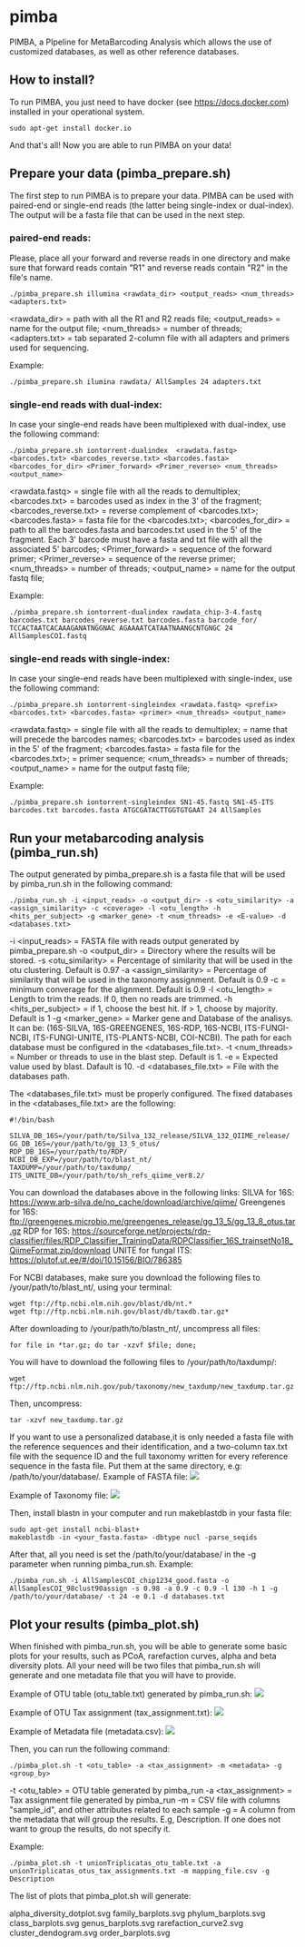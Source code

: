 # pimba
PIMBA, a PIpeline for MetaBarcoding Analysis which allows the use of customized databases, as well as other reference databases.

## How to install?
To run PIMBA, you just need to have docker (see https://docs.docker.com) installed in your operational system. 
~~~
sudo apt-get install docker.io
~~~
And that's all! Now you are able to run PIMBA on your data!

## Prepare your data (pimba_prepare.sh)
The first step to run PIMBA is to prepare your data. PIMBA can be used with paired-end or single-end reads (the latter being single-index or dual-index).
The output will be a fasta file that can be used in the next step.
### paired-end reads:
Please, place all your forward and reverse reads in one directory and make sure that forward reads contain "R1" and reverse reads contain "R2" in the file's name.
~~~
./pimba_prepare.sh illumina <rawdata_dir> <output_reads> <num_threads> <adapters.txt>
~~~
<rawdata_dir> = path with all the R1 and R2 reads file;
<output_reads> = name for the output file;
<num_threads> = number of threads;
<adapters.txt> = tab separated 2-column file with all adapters and primers used for sequencing.

Example:
~~~
./pimba_prepare.sh ilumina rawdata/ AllSamples 24 adapters.txt
~~~

### single-end reads with dual-index:
In case your single-end reads have been multiplexed with dual-index, use the following command:
~~~
./pimba_prepare.sh iontorrent-dualindex  <rawdata.fastq> <barcodes.txt> <barcodes_reverse.txt> <barcodes.fasta> <barcodes_for_dir> <Primer_forward> <Primer_reverse> <num_threads> <output_name>
~~~
<rawdata.fastq> = single file with all the reads to demultiplex;
<barcodes.txt> = barcodes used as index in the 3' of the fragment;
<barcodes_reverse.txt> = reverse complement of <barcodes.txt>;
<barcodes.fasta> = fasta file for the <barcodes.txt>;
<barcodes_for_dir> = path to all the barcodes.fasta and barcodes.txt used in the 5'  of the fragment. Each 3' barcode must have a fasta and txt file with all the associated 5' barcodes;
<Primer_forward> = sequence of the forward primer;
<Primer_reverse> = sequence of the reverse primer;
<num_threads> = number of threads;
<output_name> = name for the output fastq file;

Example:
~~~
./pimba_prepare.sh iontorrent-dualindex rawdata_chip-3-4.fastq barcodes.txt barcodes_reverse.txt barcodes.fasta barcode_for/ TCCACTAATCACAAAGANATNGGNAC AGAAAATCATAATNAANGCNTGNGC 24 AllSamplesCOI.fastq
~~~

### single-end reads with single-index:
In case your single-end reads have been multiplexed with single-index, use the following command:
~~~
./pimba_prepare.sh iontorrent-singleindex <rawdata.fastq> <prefix> <barcodes.txt> <barcodes.fasta> <primer> <num_threads> <output_name>
~~~
<rawdata.fastq> = single file with all the reads to demultiplex;
<prefix> = name that will precede the barcodes names;
<barcodes.txt> = barcodes used as index in the 5' of the fragment;
<barcodes.fasta> = fasta file for the <barcodes.txt>;
<primer> = primer sequence;
<num_threads> = number of threads;
<output_name> = name for the output fastq file;

Example:
~~~
./pimba_prepare.sh iontorrent-singleindex SN1-45.fastq SN1-45-ITS barcodes.txt barcodes.fasta ATGCGATACTTGGTGTGAAT 24 AllSamples
~~~

## Run your metabarcoding analysis (pimba_run.sh)
The output generated by pimba_prepare.sh is a fasta file that will be used by pimba_run.sh in the following command:
~~~
./pimba_run.sh -i <input_reads> -o <output_dir> -s <otu_similarity> -a <assign_similarity> -c <coverage> -l <otu_length> -h <hits_per_subject> -g <marker_gene> -t <num_threads> -e <E-value> -d <databases.txt>
~~~
-i <input_reads> = FASTA file with reads output generated by pimba_prepare.sh
-o <output_dir> = Directory where the results will be stored.
-s <otu_similarity> = Percentage of similarity that will be used in the otu clustering. Default is 0.97
-a <assign_similarity> = Percentage of similarity that will be used in the taxonomy assignment. Default is 0.9
-c <coverage> = minimum converage for the alignment. Default is 0.9
-l <otu_length> = Length to trim the reads. If 0, then no reads are trimmed.
-h <hits_per_subject> = if 1, choose the best hit. If > 1, choose by majority. Default is 1
-g <marker_gene> = Marker gene and Database of the analisys. It can be: (16S-SILVA, 16S-GREENGENES, 16S-RDP, 16S-NCBI, ITS-FUNGI-NCBI, ITS-FUNGI-UNITE, ITS-PLANTS-NCBI, COI-NCBI). The path for each database must be configured in the <databases_file.txt>.
-t <num_threads> = Number or threads to use in the blast step. Default is 1.
-e <E-value> = Expected value used by blast. Dafault is 10.
-d <databases_file.txt> = File with the databases path.
  
 The <databases_file.txt> must be properly configured. The fixed databases in the <databases_file.txt> are the following:
 
 ~~~
 #!/bin/bash

SILVA_DB_16S=/your/path/to/Silva_132_release/SILVA_132_QIIME_release/
GG_DB_16S=/your/path/to/gg_13_5_otus/
RDP_DB_16S=/your/path/to/RDP/
NCBI_DB_EXP=/your/path/to/blast_nt/
TAXDUMP=/your/path/to/taxdump/
ITS_UNITE_DB=/your/path/to/sh_refs_qiime_ver8.2/
~~~

You can download the databases above in the following links:
SILVA for 16S: https://www.arb-silva.de/no_cache/download/archive/qiime/
Greengenes for 16S: ftp://greengenes.microbio.me/greengenes_release/gg_13_5/gg_13_8_otus.tar.gz
RDP for 16S: https://sourceforge.net/projects/rdp-classifier/files/RDP_Classifier_TrainingData/RDPClassifier_16S_trainsetNo18_QiimeFormat.zip/download
UNITE for fungal ITS: https://plutof.ut.ee/#/doi/10.15156/BIO/786385

For NCBI databases, make sure you download the following files to /your/path/to/blast_nt/, using your terminal:
~~~
wget ftp://ftp.ncbi.nlm.nih.gov/blast/db/nt.*
wget ftp://ftp.ncbi.nlm.nih.gov/blast/db/taxdb.tar.gz*
~~~
After downloading to /your/path/to/blastn_nt/, uncompress all files:
~~~
for file in *tar.gz; do tar -xzvf $file; done;
~~~
You will have to download the following files to /your/path/to/taxdump/:
~~~
wget ftp://ftp.ncbi.nlm.nih.gov/pub/taxonomy/new_taxdump/new_taxdump.tar.gz
~~~
Then, uncompress:
~~~
tar -xzvf new_taxdump.tar.gz
~~~

If you want to use a personalized database,it is only needed a fasta file with the reference sequences and their identification, and a two-column tax.txt file with the sequence ID and the full taxonomy written for every reference sequence in the fasta file. Put them at the same directory, e.g: /path/to/your/database/.
Example of FASTA file:
![](https://github.com/reinator/pimba/blob/main/Figures/fasta_example.png?raw=true)

Example of Taxonomy file:
![](https://raw.githubusercontent.com/reinator/pimba/main/Figures/tax_example.png?token=ABL6UAOL2IJ7UEHIKHKNQ63AI65KM)

Then, install blastn in your computer and run makeblastdb in your fasta file:
~~~
sudo apt-get install ncbi-blast+
makeblastdb -in <your_fasta.fasta> -dbtype nucl -parse_seqids
~~~
After that, all you need is set the /path/to/your/database/ in the -g parameter when running pimba_run.sh. Example:
~~~
./pimba_run.sh -i AllSamplesCOI_chip1234_good.fasta -o AllSamplesCOI_98clust90assign -s 0.98 -a 0.9 -c 0.9 -l 130 -h 1 -g /path/to/your/database/ -t 24 -e 0.1 -d databases.txt
~~~

## Plot your results (pimba_plot.sh)
When finished with pimba_run.sh, you will be able to generate some basic plots for your results, such as PCoA, rarefaction curves, alpha and beta diversity plots.
All your need will be two files that pimba_run.sh will generate and one metadata file that you will have to provide.

Example of OTU table (otu_table.txt) generated by pimba_run.sh:
![](https://raw.githubusercontent.com/reinator/pimba/main/Figures/otutable_example.png?token=ABL6UAPWXCDJ6BLD67MNYQDAI7XCY)

Example of OTU Tax assignment (tax_assignment.txt):
![](https://raw.githubusercontent.com/reinator/pimba/main/Figures/taxresult_example.png?token=ABL6UAIKV2IPLCNHKX4EX43AI7XLE)

Example of Metadata file (metadata.csv):
![](https://raw.githubusercontent.com/reinator/pimba/main/Figures/metadata_example.png?token=ABL6UAODMMW4HBB46APQACTAI7XX6)

Then, you can run the following command:
~~~
./pimba_plot.sh -t <otu_table> -a <tax_assignment> -m <metadata> -g <group_by>
~~~
-t <otu_table> = OTU table generated by pimba_run
-a <tax_assignment> = Tax assignment file generated by pimba_run
-m <metadata> = CSV file with columns "sample_id", and other attributes related to each sample
-g <groupby> = A column from the metadata that will group the results. E.g, Description. If one does not want to group the results, do not specify it.
  
 Example:
 ~~~
 ./pimba_plot.sh -t unionTriplicatas_otu_table.txt -a unionTriplicatas_otus_tax_assignments.txt -m mapping_file.csv -g Description
 ~~~
 
The list of plots that pimba_plot.sh will generate:

alpha_diversity_dotplot.svg  family_barplots.svg  phylum_barplots.svg
class_barplots.svg           genus_barplots.svg   rarefaction_curve2.svg
cluster_dendogram.svg        order_barplots.svg

